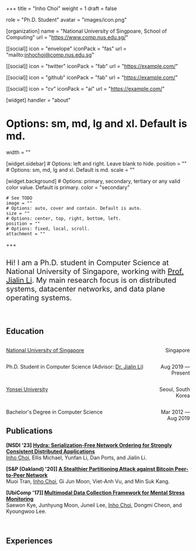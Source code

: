 +++
title = "Inho Choi"
weight = 1
draft = false

role = "Ph.D. Student" 
avatar = "images/icon.png"

[organization]
  name = "National University of Singpoare, School of Computing"
  url = "https://www.comp.nus.edu.sg/"

[[social]]
  icon = "envelope"
  iconPack = "fas"
  url = "mailto:inhochoi@comp.nus.edu.sg"

[[social]]
  icon = "twitter"
  iconPack = "fab"
  url = "https://example.com/"

[[social]]
  icon = "github"
  iconPack = "fab"
  url = "https://example.com/"

[[social]]
  icon = "cv"
  iconPack = "ai"
  url = "https://example.com/"

[widget]
  handler = "about"
    
  # Options: sm, md, lg and xl. Default is md.
  width = ""

  [widget.sidebar]
    # Options: left and right. Leave blank to hide.
    position = ""
    # Options: sm, md, lg and xl. Default is md.
    scale = ""
    
  [widget.background]
    # Options: primary, secondary, tertiary or any valid color value. Default is primary.
    color = "secondary"
    
    # See TODO
    image = ""
    # Options: auto, cover and contain. Default is auto.
    size = ""
    # Options: center, top, right, bottom, left.
    position = ""
    # Options: fixed, local, scroll.
    attachment = ""
+++
## 
<p style="font-size:20px">
Hi! I am a Ph.D. student in Computer Science at National University of Singapore, 
working with <a href="https://www.comp.nus.edu.sg/~lijl/">Prof. Jialin Li</a>.
My main research focus is on distributed systems, datacenter networks, and data plane 
operating systems. 
</p> 
<br style = “line-height:100px;”>

## Education
<div id="header">
    <p style="float: left; width: 80%; text-align: left;">
      <a href="https://www.comp.nus.edu.sg/~lijl/" class="font-bold">National University of Singapore</a>
    </p>
    <p style="float: left; width: 20%; text-align: right;">
      Singapore
    </p>
    <p style="float: left; width: 80%; text-align: left;">
      Ph.D. Student in Computer Science 
      (Advisor: <a href="https://www.comp.nus.edu.sg/~lijl/" >Dr. Jialin Li</a>)
    </p>
    <p style="float: left; width: 20%; text-align: right;">
      Aug 2019 — Present
    </p>
</div>
<br><br><br>
<div id="header">
    <p style="float: left; width: 80%; text-align: left;">
      <a href="https://www.yonsei.ac.kr/en_sc/index.jsp" class="font-bold">Yonsei University</a>
    </p>
    <p style="float: left; width: 20%; text-align: right;">
      Seoul, South Korea
    </p>
    <p style="float: left; width: 80%; text-align: left;">
      Bachelor's Degree in Computer Science
    </p>
    <p style="float: left; width: 20%; text-align: right;">
      Mar 2012 — Aug 2019
    </p>
</div>

<br style = “line-height:100px;”>
<br style = “line-height:100px;”>
<br style = “line-height:100px;”>

## Publications
<b>[NSDI '23]
<a href=""> Hydra: Serialization-Free Network Ordering for Strongly Consistent Distributed Applications</a> </b> <br>
<u>Inho Choi</u>, Ellis Michael, Yunfan Li, Dan Ports, and Jialin Li.
<!-- Proceedings of the 20th USENIX Conference on Network Systems Design and Implementation -->

<b>[S\&P (Oakland) '20]]
<a href="https://ihchoi12.github.io/assets/tran2020stealthier.pdf">
A Stealthier Partitioning Attack against Bitcoin Peer-to-Peer Network</a> </b> <br>
Muoi Tran, <u>Inho Choi</u>, Gi Jun Moon, Viet-Anh Vu, and Min Suk Kang.
<!-- In Proceedings of IEEE Symposium on Security and Privacy, May 2020. -->

<b>[UbiComp '17]]
<a href="https://ubicomp-mental-health.github.io/papers/2017/stress-kye.pdf">
Multimodal Data Collection Framework for Mental Stress Monitoring</a> </b> <br>
Saewon Kye, Junhyung Moon, Juneil Lee, <u>Inho Choi</u>, Dongmi Cheon, and Kyoungwoo Lee.
<!-- 2017 ACM International Joint Conference on Pervasive and Ubiquitous Computing and Proceedings of the 2017 ACM International Symposium on Wearable Computers, Sep, 2017. -->

<!-- Nunc pellentesque vitae:
- Morbi accumsan nibh efficitur diam molestie, non dignissim diam facilisis.
- Donec dignissim leo in mollis faucibus.
- Donec blandit lacus a pellentesque fermentum.
 -->
<br style = “line-height:100px;”>

 ## Experiences